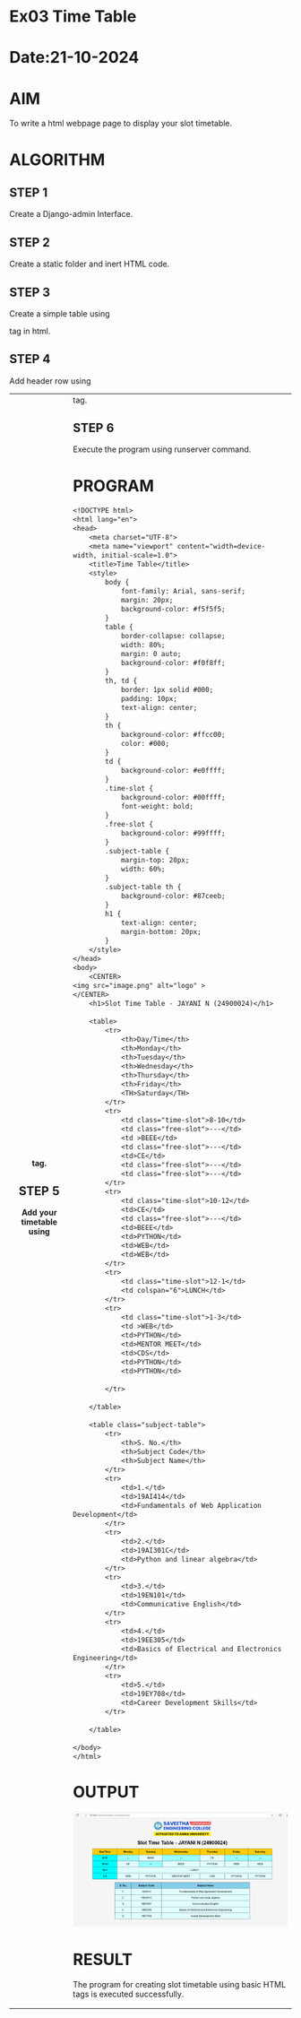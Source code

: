 # Ex03 Time Table
# Date:21-10-2024
# AIM
To write a html webpage page to display your slot timetable.

# ALGORITHM
## STEP 1
Create a Django-admin Interface.

## STEP 2
Create a static folder and inert HTML code.

## STEP 3
Create a simple table using <table> tag in html.

## STEP 4
Add header row using <th> tag.

## STEP 5
Add your timetable using <td> tag.

## STEP 6
Execute the program using runserver command.

# PROGRAM

    <!DOCTYPE html>
    <html lang="en">
    <head>
        <meta charset="UTF-8">
        <meta name="viewport" content="width=device-width, initial-scale=1.0">
        <title>Time Table</title>
        <style>
            body {
                font-family: Arial, sans-serif;
                margin: 20px;
                background-color: #f5f5f5;
            }
            table {
                border-collapse: collapse;
                width: 80%;
                margin: 0 auto;
                background-color: #f0f8ff;
            }
            th, td {
                border: 1px solid #000;
                padding: 10px;
                text-align: center;
            }
            th {
                background-color: #ffcc00;
                color: #000;
            }
            td {
                background-color: #e0ffff;
            }
            .time-slot {
                background-color: #00ffff;
                font-weight: bold;
            }
            .free-slot {
                background-color: #99ffff;
            }
            .subject-table {
                margin-top: 20px;
                width: 60%;
            }
            .subject-table th {
                background-color: #87ceeb;
            }
            h1 {
                text-align: center;
                margin-bottom: 20px;
            }
        </style>
    </head>
    <body>
        <CENTER>
    <img src="image.png" alt="logo" >
    </CENTER>
        <h1>Slot Time Table - JAYANI N (24900024)</h1>

        <table>
            <tr>
                <th>Day/Time</th>
                <th>Monday</th>
                <th>Tuesday</th>
                <th>Wednesday</th>
                <th>Thursday</th>
                <th>Friday</th>
                <TH>Saturday</TH>
            </tr>
            <tr>
                <td class="time-slot">8-10</td>
                <td class="free-slot">---</td>
                <td >BEEE</td>
                <td class="free-slot">---</td>
                <td>CE</td>
                <td class="free-slot">---</td>
                <td class="free-slot">---</td>
            </tr>
            <tr>
                <td class="time-slot">10-12</td>
                <td>CE</td>
                <td class="free-slot">---</td>
                <td>BEEE</td>
                <td>PYTHON</td>
                <td>WEB</td>
                <td>WEB</td>
            </tr>
            <tr>
                <td class="time-slot">12-1</td>
                <td colspan="6">LUNCH</td>
            </tr>
            <tr>
                <td class="time-slot">1-3</td>
                <td >WEB</td>
                <td>PYTHON</td>
                <td>MENTOR MEET</td>
                <td>CDS</td>
                <td>PYTHON</td>
                <td>PYTHON</td>

            </tr>

        </table>

        <table class="subject-table">
            <tr>
                <th>S. No.</th>
                <th>Subject Code</th>
                <th>Subject Name</th>
            </tr>
            <tr>
                <td>1.</td>
                <td>19AI414</td>
                <td>Fundamentals of Web Application Development</td>
            </tr>
            <tr>
                <td>2.</td>
                <td>19AI301C</td>
                <td>Python and linear algebra</td>
            </tr>
            <tr>
                <td>3.</td>
                <td>19EN101</td>
                <td>Communicative English</td>
            </tr>
            <tr>
                <td>4.</td>
                <td>19EE305</td>
                <td>Basics of Electrical and Electronics Engineering</td>
            </tr>
            <tr>
                <td>5.</td>
                <td>19EY708</td>
                <td>Career Development Skills</td>
            </tr>

        </table>

    </body>
    </html>

# OUTPUT

![alt text](<Screenshot 2024-11-21 182339.png>)

# RESULT
The program for creating slot timetable using basic HTML tags is executed successfully.
